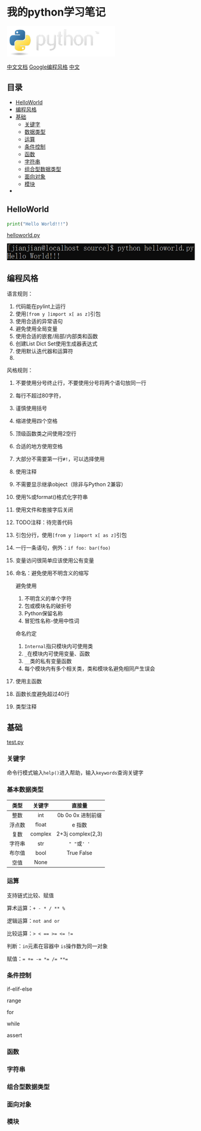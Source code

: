 # 我的python学习笔记
[![image](image/python-logo.png)](https://www.python.org/)

[中文文档](https://docs.python.org/zh-cn/3/) [Google编程风格](https://google.github.io/styleguide/pyguide.html) [中文](GooglePythonStyleGuide.md)

## 目录
- [HelloWorld](#HelloWorld)
- [编程风格](#编程风格)
- [基础](#基础)
  * [关键字](#关键字)
  * [数据类型](#数据类型)
  * [运算](#运算)
  * [条件控制](#条件控制)
  * [函数](#函数)
  * [字符串](#字符串)
  * [组合型数据类型](#组合型数据类型)
  * [面向对象](#面向对象)
  * [模块](#模块)
- [](#)

## HelloWorld
```Python
print("Hello World!!!")
```

[helloworld.py](source/helloworld.py)

![helloworld.png](image/helloworld.png)

## 编程风格
语言规则：
1. 代码能在pylint上运行
2. 使用`[from y ]import x[ as z]`引包
3. 使用合适的异常语句
4. 避免使用全局变量
5. 使用合适的嵌套/局部/内部类和函数
6. 创建List Dict Set使用生成器表达式
7. 使用默认迭代器和运算符
8. 
风格规则：
1. 不要使用分号终止行，不要使用分号将两个语句放同一行
2. 每行不超过80字符，
3. 谨慎使用括号
4. 缩进使用四个空格
5. 顶级函数类之间使用2空行
6. 合适的地方使用空格
7. 大部分不需要第一行`#!`，可以选择使用
8. 使用注释
9. 不需要显示继承object（除非与Python 2兼容）
10. 使用%或format()格式化字符串
11. 使用文件和套接字后关闭
12. TODO注释：待完善代码
13. 引包分行，使用`[from y ]import x[ as z]`引包
14. 一行一条语句，例外：`if foo: bar(foo)`
15. 变量访问很简单应该使用公有变量
16. 命名：避免使用不明含义的缩写
    
    避免使用
    1. 不明含义的单个字符
    2. 包或模块名的破折号
    3. Python保留名称
    4. 冒犯性名称-使用中性词

    命名约定
    1. `Internal`指只模块内可使用类
    2. `_`在模块内可使用变量、函数
    3. `__`类的私有变量函数
    4. 每个模块内有多个相关类，类和模块名避免相同产生误会
    
17. 使用主函数
18. 函数长度避免超过40行
19. 类型注释
    
## 基础
[test.py](source/test.py)
### 关键字
命令行模式输入`help()`进入帮助，输入`keywords`查询关键字
### 基本数据类型
|类型|关键字|直接量|
|:-:|:-:|:-:|
|整数|int|0b 0o 0x 进制前缀|
|浮点数|float|e 指数|
|复数|complex|2+3j complex(2,3)|
|字符串|str|`" "`或`' '`|
|布尔值|bool|True False|
|空值|None||
### 运算
支持链式比较、赋值

算术运算：`+ - * / ** %`

逻辑运算：`not and or`

比较运算：`> < == >= <= !=`

判断：`in`元素在容器中 `is`操作数为同一对象

赋值：`= += -= *= /= **=`

### 条件控制
if-elif-else

range

for

while

assert

### 函数

### 字符串

### 组合型数据类型

### 面向对象

### 模块

## 
## 
## 
